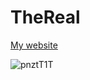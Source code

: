 

# TheReal #

[My website](https://therealoneguy.cf)

![pnztT1T](https://user-images.githubusercontent.com/81118920/114759929-0f5ae080-9d5f-11eb-855f-a322b4b84605.gif)








